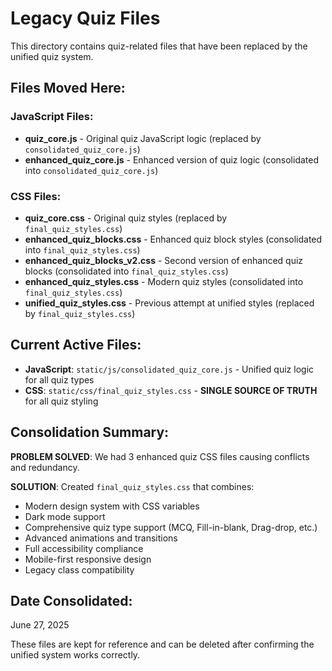 # Legacy Quiz Files

This directory contains quiz-related files that have been replaced by the unified quiz system.

## Files Moved Here:

### JavaScript Files:
- **quiz_core.js** - Original quiz JavaScript logic (replaced by `consolidated_quiz_core.js`)
- **enhanced_quiz_core.js** - Enhanced version of quiz logic (consolidated into `consolidated_quiz_core.js`)

### CSS Files:
- **quiz_core.css** - Original quiz styles (replaced by `final_quiz_styles.css`)
- **enhanced_quiz_blocks.css** - Enhanced quiz block styles (consolidated into `final_quiz_styles.css`)
- **enhanced_quiz_blocks_v2.css** - Second version of enhanced quiz blocks (consolidated into `final_quiz_styles.css`)
- **enhanced_quiz_styles.css** - Modern quiz styles (consolidated into `final_quiz_styles.css`)
- **unified_quiz_styles.css** - Previous attempt at unified styles (replaced by `final_quiz_styles.css`)

## Current Active Files:

- **JavaScript**: `static/js/consolidated_quiz_core.js` - Unified quiz logic for all quiz types
- **CSS**: `static/css/final_quiz_styles.css` - **SINGLE SOURCE OF TRUTH** for all quiz styling

## Consolidation Summary:

**PROBLEM SOLVED**: We had 3 enhanced quiz CSS files causing conflicts and redundancy.

**SOLUTION**: Created `final_quiz_styles.css` that combines:
- Modern design system with CSS variables
- Dark mode support
- Comprehensive quiz type support (MCQ, Fill-in-blank, Drag-drop, etc.)
- Advanced animations and transitions
- Full accessibility compliance
- Mobile-first responsive design
- Legacy class compatibility

## Date Consolidated:
June 27, 2025

These files are kept for reference and can be deleted after confirming the unified system works correctly.
